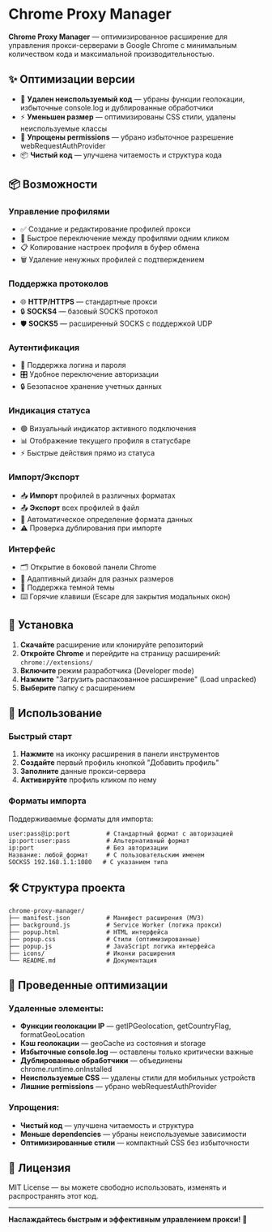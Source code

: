 # Chrome Proxy Manager

**Chrome Proxy Manager** — оптимизированное расширение для управления прокси-серверами в Google Chrome с минимальным количеством кода и максимальной производительностью.

## ✨ Оптимизации версии

-   🧹 **Удален неиспользуемый код** — убраны функции геолокации, избыточные console.log и дублированные обработчики
-   ⚡ **Уменьшен размер** — оптимизированы CSS стили, удалены неиспользуемые классы
-   🔧 **Упрощены permissions** — убрано избыточное разрешение webRequestAuthProvider
-   📦 **Чистый код** — улучшена читаемость и структура кода

## 📦 Возможности

### Управление профилями
-   ✅ Создание и редактирование профилей прокси
-   🔄 Быстрое переключение между профилями одним кликом
-   📋 Копирование настроек профиля в буфер обмена
-   🗑️ Удаление ненужных профилей с подтверждением

### Поддержка протоколов
-   🌐 **HTTP/HTTPS** — стандартные прокси
-   🔒 **SOCKS4** — базовый SOCKS протокол
-   🛡️ **SOCKS5** — расширенный SOCKS с поддержкой UDP

### Аутентификация
-   🔐 Поддержка логина и пароля
-   🎛️ Удобное переключение авторизации
-   🔒 Безопасное хранение учетных данных

### Индикация статуса
-   🟢 Визуальный индикатор активного подключения
-   📊 Отображение текущего профиля в статусбаре
-   ⚡ Быстрые действия прямо из статуса

### Импорт/Экспорт
-   📥 **Импорт** профилей в различных форматах
-   📤 **Экспорт** всех профилей в файл
-   🔄 Автоматическое определение формата данных
-   ⚠️ Проверка дублирования при импорте

### Интерфейс
-   🗂️ Открытие в боковой панели Chrome
-   📱 Адаптивный дизайн для разных размеров
-   🌙 Поддержка темной темы
-   ⌨️ Горячие клавиши (Escape для закрытия модальных окон)

## 🚀 Установка

1. **Скачайте** расширение или клонируйте репозиторий
2. **Откройте Chrome** и перейдите на страницу расширений: `chrome://extensions/`
3. **Включите** режим разработчика (Developer mode)
4. **Нажмите** "Загрузить распакованное расширение" (Load unpacked)
5. **Выберите** папку с расширением

## 🎯 Использование

### Быстрый старт
1. **Нажмите** на иконку расширения в панели инструментов
2. **Создайте** первый профиль кнопкой "Добавить профиль"
3. **Заполните** данные прокси-сервера
4. **Активируйте** профиль кликом по нему

### Форматы импорта

Поддерживаемые форматы для импорта:

```
user:pass@ip:port          # Стандартный формат с авторизацией
ip:port:user:pass          # Альтернативный формат
ip:port                    # Без авторизации
Название: любой_формат     # С пользовательским именем
SOCKS5 192.168.1.1:1080   # С указанием типа
```

## 🛠️ Структура проекта

```
chrome-proxy-manager/
├── manifest.json          # Манифест расширения (MV3)
├── background.js          # Service Worker (логика прокси)
├── popup.html             # HTML интерфейса
├── popup.css              # Стили (оптимизированные)
├── popup.js               # JavaScript логика интерфейса
├── icons/                 # Иконки расширения
└── README.md              # Документация
```

## 🧹 Проведенные оптимизации

### Удаленные элементы:
-   **Функции геолокации IP** — getIPGeolocation, getCountryFlag, formatGeoLocation
-   **Кэш геолокации** — geoCache из состояния и storage
-   **Избыточные console.log** — оставлены только критически важные
-   **Дублированные обработчики** — объединены chrome.runtime.onInstalled
-   **Неиспользуемые CSS** — удалены стили для мобильных устройств
-   **Лишние permissions** — убрано webRequestAuthProvider

### Упрощения:
-   **Чистый код** — улучшена читаемость и структура
-   **Меньше dependencies** — убраны неиспользуемые зависимости
-   **Оптимизированные стили** — компактный CSS без избыточности

## 📄 Лицензия

MIT License — вы можете свободно использовать, изменять и распространять этот код.

---

**Наслаждайтесь быстрым и эффективным управлением прокси! 🚀**